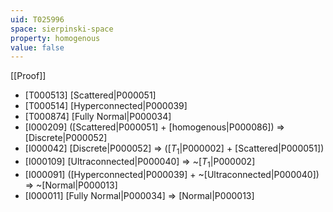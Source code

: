 ```yaml
---
uid: T025996
space: sierpinski-space
property: homogenous
value: false
---
```

[[Proof]]

* [T000513] [Scattered|P000051]
* [T000514] [Hyperconnected|P000039]
* [T000874] [Fully Normal|P000034]
* [I000209] ([Scattered|P000051] + [homogenous|P000086]) => [Discrete|P000052]
* [I000042] [Discrete|P000052] => ([$T_1$|P000002] + [Scattered|P000051])
* [I000109] [Ultraconnected|P000040] => ~[$T_1$|P000002]
* [I000091] ([Hyperconnected|P000039] + ~[Ultraconnected|P000040]) => ~[Normal|P000013]
* [I000011] [Fully Normal|P000034] => [Normal|P000013]

